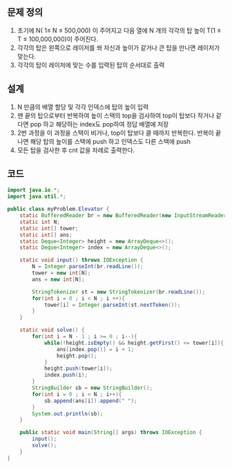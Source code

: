## 문제 정의

1. 초기에 N( 1≤ N ≤ 500,000) 이 주어지고 다음 열에 N 개의 각각의 탑 높이 T(1 ≤ T ≤ 100,000,000)이 주어진다.
2. 각각의 탑은 왼쪽으로 레이저를 쏴 자신과 높이가 같거나 큰 탑을 만나면 레이저가 맞는다.
3. 각각의 탑이 레이저에 맞는 수를 입력된 탑의 순서대로 출력

## 설계

1. N 만큼의 배열 할당 및 각각 인덱스에 탑의 높이 입력
2. 맨 끝의 탑으로부터 반복하여  높이 스택의 top을 검사하여 top이 탑보다 작거나 같다면 pop 하고 해당하는 index도 pop하여 정답 배열에 저장
3. 2번 과정을 이 과정을 스택이 비거나, top이 탑보다 클 때까지 반복한다. 반복이 끝나면 해당 탑의 높이를 스택에 push 하고 인덱스도 다른 스택에 push
4. 모든 탑을 검사한 후 cnt 값을 차례로 출력한다.

## 코드

```java
import java.io.*;
import java.util.*;

public class myProblem.Elevator {
    static BufferedReader br = new BufferedReader(new InputStreamReader(System.in));
    static int N;
    static int[] tower;
    static int[] ans;
    static Deque<Integer> height = new ArrayDeque<>();
    static Deque<Integer> index = new ArrayDeque<>();

    static void input() throws IOException {
        N = Integer.parseInt(br.readLine());
        tower = new int[N];
        ans = new int[N];

        StringTokenizer st = new StringTokenizer(br.readLine());
        for(int i = 0 ; i < N ; i ++){
            tower[i] = Integer.parseInt(st.nextToken());
        }
    }

    static void solve() {
        for(int i = N - 1 ; i >= 0 ; i--){
            while(!height.isEmpty() && height.getFirst() <= tower[i]){
                ans[index.pop()] = i + 1;
                height.pop();
            }
            height.push(tower[i]);
            index.push(i);
        }
        StringBuilder sb = new StringBuilder();
        for(int i = 0 ; i < N ; i++){
            sb.append(ans[i]).append(" ");
        }
        System.out.println(sb);
    }

    public static void main(String[] args) throws IOException {
        input();
        solve();
    }
}
```